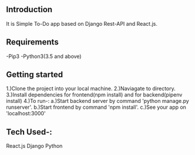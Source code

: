 ## Introduction
It is Simple To-Do app based on Django Rest-API and React.js.

## Requirements
-Pip3
-Python3(3.5 and above)

## Getting started
1.)Clone the project into your local machine.
2.)Naviagate to directory.
3.)Install dependencies for frontend(npm install) and for backend(pipenv install)
4.)To run-:
a.)Start backend server by command 'python manage.py runserver'.
b.)Start frontend by command 'npm install'.
c.)See your app on 'localhost:3000'

## Tech Used-:
React.js
Django
Python